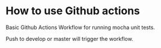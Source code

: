 # How to use Github actions

Basic Github Actions Workflow for running mocha unit tests. 

Push to develop or master will trigger the workflow. 
